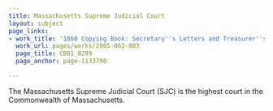 ```yaml
---
title: Massachusetts Supreme Judicial Court
layout: subject
page_links:
- work_title: '1860 Copying Book: Secretary''s Letters and Treasurer''s Letters, 2005.062.003  '
  work_url: pages/works/2005-062-003
  page_title: CB01_0299
  page_anchor: page-1133790

---
```

<p>The Massachusetts Supreme Judicial Court (SJC) is the highest court in the Commonwealth of Massachusetts. </p>